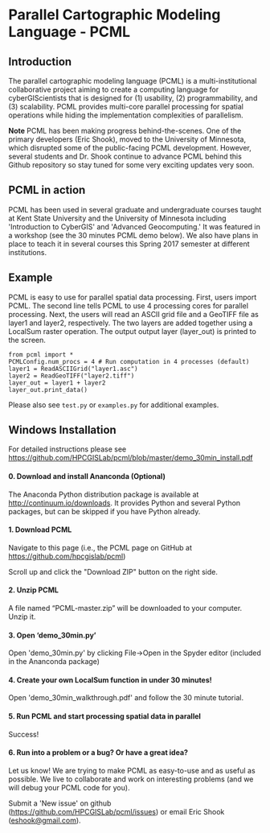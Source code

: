 Parallel Cartographic Modeling Language - PCML
==============================================


Introduction
------------

The parallel cartographic modeling language (PCML) is a multi-institutional 
collaborative project aiming to create a computing language for 
cyberGIScientists that is designed for (1) usability, (2) programmability, and 
(3) scalability. PCML provides multi-core parallel processing for spatial 
operations while hiding the implementation complexities of parallelism. 

**Note** PCML has been making progress behind-the-scenes.  One of the primary developers (Eric Shook), moved to the University of Minnesota, which disrupted some of the public-facing PCML development.  However, several students and Dr. Shook continue to advance PCML behind this Github repository so stay tuned for some very exciting updates very soon. 

PCML in action
--------------
PCML has been used in several graduate and undergraduate courses taught at Kent State University and the University of Minnesota including 'Introduction to CyberGIS' and 'Advanced Geocomputing.' It was featured in a workshop (see the 30 minutes PCML demo below).  We also have plans in place to teach it in several courses this Spring 2017 semester at different institutions.

Example
-------

PCML is easy to use for parallel spatial data processing.  First, users import PCML.  The second line tells PCML to use 4 processing cores for parallel processing.  Next, the users will read an ASCII grid file and a GeoTIFF file as layer1 and layer2, respectively.  The two layers are added together using a LocalSum raster operation. The output output layer (layer_out) is printed to the screen.


    from pcml import *
    PCMLConfig.num_procs = 4 # Run computation in 4 processes (default)
    layer1 = ReadASCIIGrid("layer1.asc")
    layer2 = ReadGeoTIFF("layer2.tiff")
    layer_out = layer1 + layer2
    layer_out.print_data()


Please also see `test.py` or `examples.py` for additional examples.


Windows Installation
------------
For detailed instructions please see https://github.com/HPCGISLab/pcml/blob/master/demo_30min_install.pdf

#### 0. Download and install Ananconda (Optional)

   The Anaconda Python distribution package is available at http://continuum.io/downloads.
   It provides Python and several Python packages, but can be skipped if you have Python already.

#### 1. Download PCML
   Navigate to this page (i.e., the PCML page on GitHub at https://github.com/hpcgislab/pcml)

   Scroll up and click the "Download ZIP" button on the right side.

#### 2.	Unzip PCML

   A file named “PCML-master.zip” will be downloaded to your computer. Unzip it.

#### 3. Open ‘demo_30min.py’ 

   Open 'demo_30min.py' by clicking File->Open in the Spyder editor (included in the Ananconda package)

#### 4. Create your own LocalSum function in under 30 minutes!

   Open 'demo_30min_walkthrough.pdf' and follow the 30 minute tutorial.

#### 5. Run PCML and start processing spatial data in parallel

   Success!
   
#### 6. Run into a problem or a bug? Or have a great idea?

   Let us know!  We are trying to make PCML as easy-to-use and as useful as possible.
   We live to collaborate and work on interesting problems (and we will debug your PCML code for you).
   
   Submit a 'New issue' on github (https://github.com/HPCGISLab/pcml/issues) or email Eric Shook (eshook@gmail.com).
